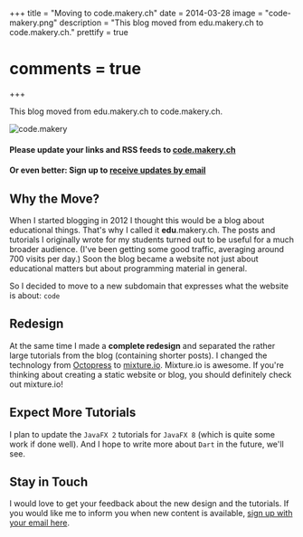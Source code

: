 +++
title = "Moving to code.makery.ch"
date = 2014-03-28
image = "code-makery.png"
description = "This blog moved from edu.makery.ch to code.makery.ch."
prettify = true
# comments = true
+++


This blog moved from edu.makery.ch to code.makery.ch.

![code.makery](code-makery.png)

#### Please update your links and RSS feeds to [code.makery.ch](http://code.makery.ch)   
#### Or even better: Sign up to [receive updates by email](https://tinyletter.com/codemakery)


## Why the Move?

When I started blogging in 2012 I thought this would be a blog about educational things. That's why I called it **edu**.makery.ch. The posts and tutorials I originally wrote for my students turned out to be useful for a much broader audience. (I've been getting some good traffic, averaging around 700 visits per day.) Soon the blog became a website not just about educational matters but about programming material in general.

So I decided to move to a new subdomain that expresses what the website is about: `code`


## Redesign

At the same time I made a **complete redesign** and separated the rather large tutorials from the blog (containing shorter posts). I changed the technology from [Octopress](http://octopress.org/) to [mixture.io](http://mixture.io/). Mixture.io is awesome. If you're thinking about creating a static website or blog, you should definitely check out mixture.io! 


## Expect More Tutorials

I plan to update the `JavaFX 2` tutorials for `JavaFX 8` (which is quite some work if done well). And I hope to write more about `Dart` in the future, we'll see.


## Stay in Touch

I would love to get your feedback about the new design and the tutorials. If you would like me to inform you when new content is available, [sign up with your email here](https://tinyletter.com/codemakery).